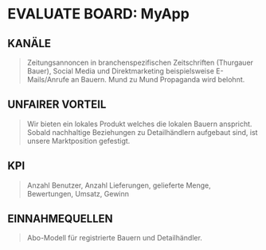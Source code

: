 #  EVALUATE BOARD: MyApp

## KANÄLE
> Zeitungsannoncen in branchenspezifischen Zeitschriften (Thurgauer Bauer), Social Media und Direktmarketing beispielsweise E-Mails/Anrufe an Bauern. Mund zu Mund Propaganda wird belohnt.

## UNFAIRER VORTEIL
> Wir bieten ein lokales Produkt welches die lokalen Bauern anspricht.
Sobald nachhaltige Beziehungen zu Detailhändlern aufgebaut sind, ist unsere Marktposition gefestigt. 

## KPI
> Anzahl Benutzer, Anzahl Lieferungen, gelieferte Menge, Bewertungen, Umsatz, Gewinn

## EINNAHMEQUELLEN
> Abo-Modell für registrierte Bauern und Detailhändler.
